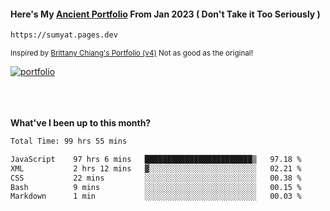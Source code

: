 #### Here's My [Ancient Portfolio](https://sumyat.pages.dev) From Jan 2023 ( Don't Take it Too Seriously ) 
````bash
https://sumyat.pages.dev 
````

<sub>Inspired by [Brittany Chiang's Portfolio (v4)](https://v4.brittanychiang.com/) Not as good as the original!</sub>


<a href='https://sumyat.pages.dev/'>
    <img src='https://github.com/sumyat-aung/sumyat-aung/assets/108873224/c9b4f2be-c585-4dd3-84e1-692c3854a6d8' alt='portfolio' align='center' />
</a>


<br />
<br />


<br />
<br />

**What've I been up to this month?**

<!--START_SECTION:waka-->

```txt
Total Time: 99 hrs 55 mins

JavaScript    97 hrs 6 mins   ████████████████████████▒   97.18 %
XML           2 hrs 12 mins   ▓░░░░░░░░░░░░░░░░░░░░░░░░   02.21 %
CSS           22 mins         ░░░░░░░░░░░░░░░░░░░░░░░░░   00.38 %
Bash          9 mins          ░░░░░░░░░░░░░░░░░░░░░░░░░   00.15 %
Markdown      1 min           ░░░░░░░░░░░░░░░░░░░░░░░░░   00.03 %
```

<!--END_SECTION:waka-->




